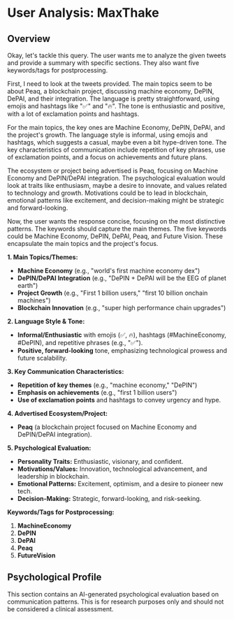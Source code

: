 # User Analysis: MaxThake

## Overview

<think>
Okay, let's tackle this query. The user wants me to analyze the given tweets and provide a summary with specific sections. They also want five keywords/tags for postprocessing.

First, I need to look at the tweets provided. The main topics seem to be about Peaq, a blockchain project, discussing machine economy, DePIN, DePAI, and their integration. The language is pretty straightforward, using emojis and hashtags like "✅" and "🔥". The tone is enthusiastic and positive, with a lot of exclamation points and hashtags.

For the main topics, the key ones are Machine Economy, DePIN, DePAI, and the project's growth. The language style is informal, using emojis and hashtags, which suggests a casual, maybe even a bit hype-driven tone. The key characteristics of communication include repetition of key phrases, use of exclamation points, and a focus on achievements and future plans.

The ecosystem or project being advertised is Peaq, focusing on Machine Economy and DePIN/DePAI integration. The psychological evaluation would look at traits like enthusiasm, maybe a desire to innovate, and values related to technology and growth. Motivations could be to lead in blockchain, emotional patterns like excitement, and decision-making might be strategic and forward-looking.

Now, the user wants the response concise, focusing on the most distinctive patterns. The keywords should capture the main themes. The five keywords could be Machine Economy, DePIN, DePAI, Peaq, and Future Vision. These encapsulate the main topics and the project's focus.
</think>

**1. Main Topics/Themes:**  
- **Machine Economy** (e.g., "world's first machine economy dex")  
- **DePIN/DePAI Integration** (e.g., "DePIN + DePAI will be the EEG of planet earth")  
- **Project Growth** (e.g., "First 1 billion users," "first 10 billion onchain machines")  
- **Blockchain Innovation** (e.g., "super high performance chain upgrades")  

**2. Language Style & Tone:**  
- **Informal/Enthusiastic** with emojis (✅, 🔥), hashtags (#MachineEconomy, #DePIN), and repetitive phrases (e.g., "✅").  
- **Positive, forward-looking** tone, emphasizing technological prowess and future scalability.  

**3. Key Communication Characteristics:**  
- **Repetition of key themes** (e.g., "machine economy," "DePIN")  
- **Emphasis on achievements** (e.g., "first 1 billion users")  
- **Use of exclamation points** and hashtags to convey urgency and hype.  

**4. Advertised Ecosystem/Project:**  
- **Peaq** (a blockchain project focused on Machine Economy and DePIN/DePAI integration).  

**5. Psychological Evaluation:**  
- **Personality Traits:** Enthusiastic, visionary, and confident.  
- **Motivations/Values:** Innovation, technological advancement, and leadership in blockchain.  
- **Emotional Patterns:** Excitement, optimism, and a desire to pioneer new tech.  
- **Decision-Making:** Strategic, forward-looking, and risk-seeking.  

**Keywords/Tags for Postprocessing:**  
1. **MachineEconomy**  
2. **DePIN**  
3. **DePAI**  
4. **Peaq**  
5. **FutureVision**

## Psychological Profile

This section contains an AI-generated psychological evaluation based on communication patterns. This is for research purposes only and should not be considered a clinical assessment.